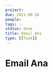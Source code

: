 ```yaml
---
project:
due: 2021-08-18
people:
tags: ✨
status: done
title: Email Ana
type: [[Task]]
---
```


# Email Ana